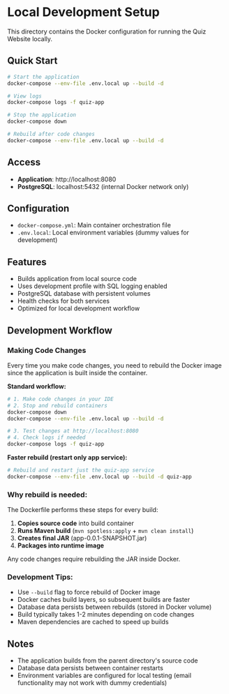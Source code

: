 # Local Development Setup

This directory contains the Docker configuration for running the Quiz Website locally.

## Quick Start

```bash
# Start the application
docker-compose --env-file .env.local up --build -d

# View logs
docker-compose logs -f quiz-app

# Stop the application
docker-compose down

# Rebuild after code changes
docker-compose --env-file .env.local up --build -d
```

## Access

- **Application**: http://localhost:8080
- **PostgreSQL**: localhost:5432 (internal Docker network only)

## Configuration

- `docker-compose.yml`: Main container orchestration file
- `.env.local`: Local environment variables (dummy values for development)

## Features

- Builds application from local source code
- Uses development profile with SQL logging enabled
- PostgreSQL database with persistent volumes
- Health checks for both services
- Optimized for local development workflow

## Development Workflow

### Making Code Changes

Every time you make code changes, you need to rebuild the Docker image since the application is built inside the container.

**Standard workflow:**
```bash
# 1. Make code changes in your IDE
# 2. Stop and rebuild containers
docker-compose down
docker-compose --env-file .env.local up --build -d

# 3. Test changes at http://localhost:8080
# 4. Check logs if needed
docker-compose logs -f quiz-app
```

**Faster rebuild (restart only app service):**
```bash
# Rebuild and restart just the quiz-app service
docker-compose --env-file .env.local up --build -d quiz-app
```

### Why rebuild is needed:

The Dockerfile performs these steps for every build:
1. **Copies source code** into build container
2. **Runs Maven build** (`mvn spotless:apply` + `mvn clean install`)
3. **Creates final JAR** (app-0.0.1-SNAPSHOT.jar)
4. **Packages into runtime image**

Any code changes require rebuilding the JAR inside Docker.

### Development Tips:

- Use `--build` flag to force rebuild of Docker image
- Docker caches build layers, so subsequent builds are faster
- Database data persists between rebuilds (stored in Docker volume)
- Build typically takes 1-2 minutes depending on code changes
- Maven dependencies are cached to speed up builds

## Notes

- The application builds from the parent directory's source code
- Database data persists between container restarts
- Environment variables are configured for local testing (email functionality may not work with dummy credentials)